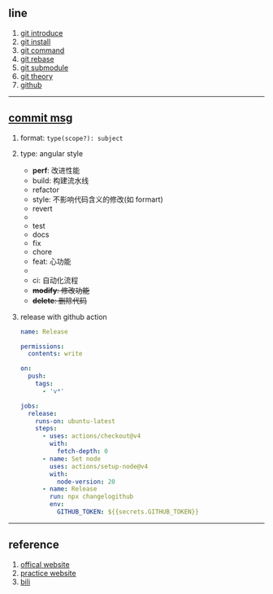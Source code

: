 ## line

1. [git introduce](./1.introduce.md)
2. [git install](./2.install.md)
3. [git command](./3.command.md)
4. [git rebase](./4.rebase.md)
5. [git submodule](./5.submodule.md)
6. [git theory](./6.theroy.md)
7. [github](./7.github.md)

---

## [commit msg](https://github.com/conventional-changelog/commitlint?tab=readme-ov-file#what-is-commitlint)

1. format: `type(scope?): subject`
2. type: angular style

   - **perf**: 改进性能
   - build: 构建流水线
   - refactor
   - style: 不影响代码含义的修改(如 formart)
   - revert
   -
   - test
   - docs
   - fix
   - chore
   - feat: 心功能
   -
   - ci: 自动化流程
   - ~~**modify**: 修改功能~~
   - ~~**delete**: 删除代码~~

3. release with github action

   ```yaml
   name: Release

   permissions:
     contents: write

   on:
     push:
       tags:
         - 'v*'

   jobs:
     release:
       runs-on: ubuntu-latest
       steps:
         - uses: actions/checkout@v4
           with:
             fetch-depth: 0
         - name: Set node
           uses: actions/setup-node@v4
           with:
             node-version: 20
         - name: Release
           run: npx changelogithub
           env:
             GITHUB_TOKEN: ${{secrets.GITHUB_TOKEN}}
   ```

---

## reference

1. [offical website](https://git-scm.com/docs)
1. [practice website](https://learngitbranching.js.org/)
1. [bili](BV1TA411q75f)
